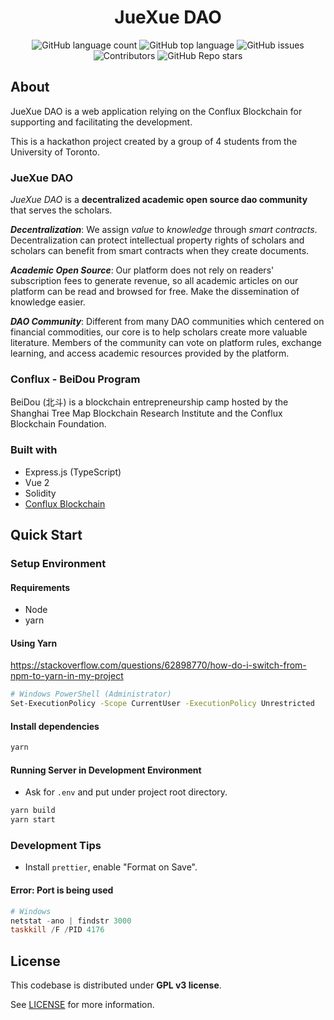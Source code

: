 
<div align="center">
<h1>
    JueXue DAO
</h1>

![GitHub language count](https://img.shields.io/github/languages/count/WilliamJiH/JueXueDAO)
![GitHub top language](https://img.shields.io/github/languages/top/WilliamJiH/JueXueDAO?color=42b883)
![GitHub issues](https://img.shields.io/github/issues/WilliamJiH/JueXueDAO)
![Contributors](https://img.shields.io/github/contributors/WilliamJiH/JueXueDAO)
![GitHub Repo stars](https://img.shields.io/github/stars/WilliamJiH/JueXueDAO?style=social)

</div>

## About

JueXue DAO is a web application relying on the Conflux Blockchain for supporting and facilitating the development.

This is a hackathon project created by a group of 4 students from the University of Toronto.

### JueXue DAO

*JueXue DAO* is a **decentralized academic open source dao community** that serves the scholars.

***Decentralization***: We assign *value* to *knowledge* through *smart contracts*. Decentralization can protect intellectual property rights of scholars and scholars can benefit from smart contracts when they create documents.

***Academic Open Source***: Our platform does not rely on readers' subscription fees to generate revenue, so all academic articles on our platform can be read and browsed for free. Make the dissemination of knowledge easier.

***DAO Community***: Different from many DAO communities which centered on financial commodities, our core is to help scholars create more valuable literature. Members of the community can vote on platform rules, exchange learning, and access academic resources provided by the platform.

### Conflux - BeiDou Program

BeiDou (北斗) is a blockchain entrepreneurship camp hosted by the Shanghai Tree Map Blockchain Research Institute and the Conflux Blockchain Foundation.

### Built with

- Express.js (TypeScript)
- Vue 2
- Solidity
- [Conflux Blockchain](https://confluxnetwork.org/)

## Quick Start

### Setup Environment

#### Requirements

- Node
- yarn

#### Using Yarn

<https://stackoverflow.com/questions/62898770/how-do-i-switch-from-npm-to-yarn-in-my-project>

```sh
# Windows PowerShell (Administrator)
Set-ExecutionPolicy -Scope CurrentUser -ExecutionPolicy Unrestricted
```

#### Install dependencies

```sh
yarn
```

#### Running Server in Development Environment

- Ask for `.env` and put under project root directory.

```sh
yarn build
yarn start
```

### Development Tips

- Install `prettier`, enable "Format on Save".

#### Error: Port is being used

```PowerShell
# Windows
netstat -ano | findstr 3000
taskkill /F /PID 4176
```

## License

This codebase is distributed under **GPL v3 license**.

See [LICENSE](LICENSE) for more information.
